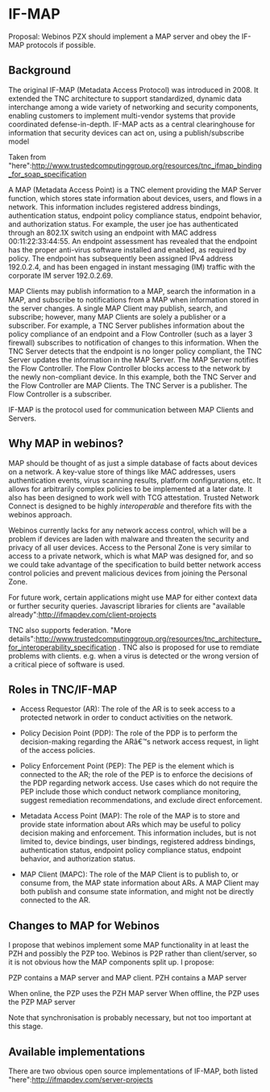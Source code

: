 IF-MAP
======

Proposal: Webinos PZX should implement a MAP server and obey the IF-MAP protocols if possible.

Background
----------

The original IF-MAP (Metadata Access Protocol) was introduced in 2008. It
extended the TNC architecture to support standardized, dynamic data interchange
among a wide variety of networking and security components, enabling customers to
implement multi-vendor systems that provide coordinated defense-in-depth. IF-MAP acts
as a central clearinghouse for information that security devices can act on, using a
publish/subscribe model

Taken from "here":http://www.trustedcomputinggroup.org/resources/tnc_ifmap_binding_for_soap_specification

A MAP (Metadata Access Point) is a TNC element providing the MAP Server function, which
stores state information about devices, users, and flows in a network. This information includes
registered address bindings, authentication status, endpoint policy compliance status, endpoint
behavior, and authorization status. For example, the user joe has authenticated through an
802.1X switch using an endpoint with MAC address 00:11:22:33:44:55. An endpoint assessment
has revealed that the endpoint has the proper anti-virus software installed and enabled, as
required by policy. The endpoint has subsequently been assigned IPv4 address 192.0.2.4, and
has been engaged in instant messaging (IM) traffic with the corporate IM server 192.0.2.69.

MAP Clients may publish information to a MAP, search the information in a MAP, and subscribe
to notifications from a MAP when information stored in the server changes. A single MAP Client
may publish, search, and subscribe; however, many MAP Clients are solely a publisher or a
subscriber. For example, a TNC Server publishes information about the policy compliance of an
endpoint and a Flow Controller (such as a layer 3 firewall) subscribes to notification of changes to
this information. When the TNC Server detects that the endpoint is no longer policy compliant, the
TNC Server updates the information in the MAP Server. The MAP Server notifies the Flow
Controller. The Flow Controller blocks access to the network by the newly non-compliant device.
In this example, both the TNC Server and the Flow Controller are MAP Clients. The TNC Server
is a publisher. The Flow Controller is a subscriber.

IF-MAP is the protocol used for communication between MAP Clients and Servers.

Why MAP in webinos?
-------------------

MAP should be thought of as just a simple database of facts about devices on a network. A key-value store of things like MAC addresses, users authentication events, virus scanning results, platform configurations, etc. It allows for arbitrarily complex policies to be implemented at a later date. It also has been designed to work well with TCG attestation. Trusted Network Connect is designed to be highly _interoperable_ and therefore fits with the webinos approach.

Webinos currently lacks for any network access control, which will be a problem if devices are laden with malware and threaten the security and privacy of all user devices. Access to the Personal Zone is very similar to access to a private network, which is what MAP was designed for, and so we could take advantage of the specification to build better network access control policies and prevent malicious devices from joining the Personal Zone.

For future work, certain applications might use MAP for either context data or further security queries. Javascript libraries for clients are "available already":http://ifmapdev.com/client-projects

TNC also supports federation. "More details":http://www.trustedcomputinggroup.org/resources/tnc_architecture_for_interoperability_specification . TNC also is proposed for use to remdiate problems with clients. e.g. when a virus is detected or the wrong version of a critical piece of software is used.

Roles in TNC/IF-MAP
-------------------

* Access Requestor (AR): The role of the AR is to seek access to a protected network in order
to conduct activities on the network.
 * Policy Decision Point (PDP): The role of the PDP is to perform the decision-making regarding
the ARâ€™s network access request, in light of the access policies.
 * Policy Enforcement Point (PEP): The PEP is the element which is connected to the AR; the
role of the PEP is to enforce the decisions of the PDP regarding network access. Use cases
which do not require the PEP include those which conduct network compliance monitoring,
suggest remediation recommendations, and exclude direct enforcement.

* Metadata Access Point (MAP): The role of the MAP is to store and provide state information
about ARs which may be useful to policy decision making and enforcement. This information
includes, but is not limited to, device bindings, user bindings, registered address bindings,
authentication status, endpoint policy compliance status, endpoint behavior, and
authorization status.

* MAP Client (MAPC): The role of the MAP Client is to publish to, or consume from, the MAP
state information about ARs. A MAP Client may both publish and consume state information,
and might not be directly connected to the AR.

Changes to MAP for Webinos
--------------------------

I propose that webinos implement some MAP functionality in at least the PZH and possibly the PZP too. Webinos is P2P rather than client/server, so it is not obvious how the MAP components split up. I propose:

PZP contains a MAP server and MAP client.
PZH contains a MAP server

When online, the PZP uses the PZH MAP server
When offline, the PZP uses the PZP MAP server

Note that synchronisation is probably necessary, but not too important at this stage.

Available implementations
-------------------------

There are two obvious open source implementations of IF-MAP, both listed "here":http://ifmapdev.com/server-projects

